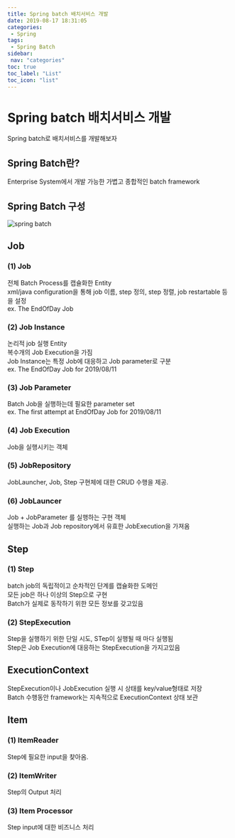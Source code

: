 ```yaml
---
title: Spring batch 배치서비스 개발
date: 2019-08-17 18:31:05
categories: 
 - Spring
tags: 
 - Spring Batch
sidebar:
 nav: "categories"
toc: true
toc_label: "List"
toc_icon: "list"
---
```


# Spring batch 배치서비스 개발
Spring batch로 배치서비스를 개발해보자

## Spring Batch란?
Enterprise System에서 개발 가능한 가볍고 종합적인 batch framework

## Spring Batch 구성
![spring batch](https://www.moongchi.dev/wp-content/images/71.PNG)

## Job
### (1) Job
전체 Batch Process를 캡슐화한 Entity  
xml/java configuration을 통해 job 이름, step 정의, step 정렬, job restartable 등을 설정  
ex. The EndOfDay Job

### (2) Job Instance
논리적 job 실행 Entity  
복수개의 Job Execution을 가짐  
Job Instance는 특정 Job에 대응하고 Job parameter로 구분  
ex. The EndOfDay Job for 2019/08/11

### (3) Job Parameter 
Batch Job을 실행하는데 필요한 parameter set  
ex. The first attempt at EndOfDay Job for 2019/08/11

### (4) Job Execution
Job을 실행시키는 객체

### (5) JobRepository
JobLauncher, Job, Step 구현체에 대한 CRUD 수행을 제공.

### (6) JobLauncer 
Job + JobParameter 를 실행하는 구현 객체  
실행하는 Job과 Job repository에서 유효한 JobExecution을 가져옴


## Step
### (1) Step
batch job의 독립적이고 순차적인 단계를 캡슐화한 도메인   
모든 job은 하나 이상의 Step으로 구현   
Batch가 실제로 동작하기 위한 모든 정보를 갖고있음  

### (2) StepExecution
Step을 실행하기 위한 단일 시도, STep이 실행될 때 마다 실행됨  
Step은 Job Execution에 대응하는 StepExecution을 가지고있음

## ExecutionContext
StepExecution이나 JobExecution 실행 시 상태를 key/value형태로 저장  
Batch 수행동안 framework는 지속적으로 ExecutionContext 상태 보관

## Item
### (1) ItemReader
Step에 필요한 input을 찾아옴.

### (2) ItemWriter
Step의 Output 처리

### (3) Item Processor
Step input에 대한 비즈니스 처리
